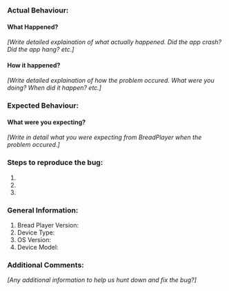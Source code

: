### Actual Behaviour:

#### What Happened?
_[Write detailed explaination of what actually happened. Did the app crash? Did the app hang? etc.]_

#### How it happened?
_[Write detailed explaination of how the problem occured. What were you doing? When did it happen? etc.]_

### Expected Behaviour:

#### What were you expecting?
_[Write in detail what you were expecting from BreadPlayer when the problem occured.]_

### Steps to reproduce the bug:

1. 
2. 
3.

### General Information:
1. Bread Player Version:
2. Device Type:
3. OS Version:
4. Device Model:

### Additional Comments:
_[Any additional information to help us hunt down and fix the bug?]_

<!-- Love BreadPlayer? Please consider supporting our collective:
👉  https://opencollective.com/BreadPlayer/donate -->